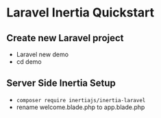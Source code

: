 # Laravel Inertia Quickstart
## Create new Laravel project
- Laravel new demo
- cd demo
## Server Side Inertia Setup
- `composer require inertiajs/inertia-laravel`
- rename welcome.blade.php to app.blade.php
